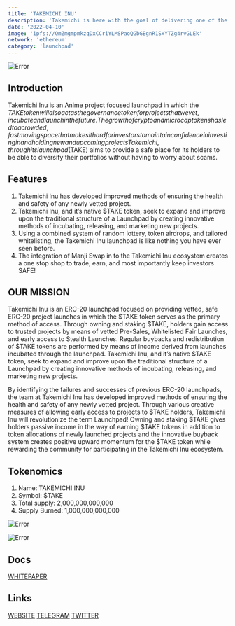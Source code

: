 ```yaml
---
title: 'TAKEMICHI INU'
description: 'Takemichi is here with the goal of delivering one of the best launchpads for our holders to safely diversify their portfolios without worrying about scams'
date: '2022-04-10'
image: 'ipfs://QmZmgmpmkzqDxCCriYLMSPaoQGbGEgnR1SxYTZg4rvGLEk'
network: 'ethereum'
category: 'launchpad'
---
```


![Error](ipfs://Qmdyyc8PenKGAw4jCiXCKrdTie2SfP3yGWhitGcZMfwAHE)

## Introduction

Takemichi Inu is an Anime project focused launchpad in which the $TAKE token will also act as the governance token for projects that we vet, incubate and launch in the future. The growth of crypto and micro cap tokens has led to a crowded, fast moving space that makes it hard for investors to maintain confidence in investing in and holding new and upcoming projects Takemichi, through its launchpad ($TAKE) aims to provide a safe place for its holders to be able to diversify their portfolios without having to worry about scams.

## Features

1. Takemichi Inu has developed improved methods of ensuring the health and safety of any newly vetted project.
2. Takemichi Inu, and it’s native $TAKE token, seek to expand and improve upon the traditional structure of a Launchpad by creating innovative methods of incubating, releasing, and marketing new projects.
3. Using a combined system of random lottery, token airdrops, and tailored whitelisting, the Takemichi Inu launchpad is like nothing you have ever seen before. 
4. The integration of Manji Swap in to the Takemichi Inu ecosystem creates a one stop shop to trade, earn, and most importantly keep investors SAFE!


## OUR MISSION

Takemichi Inu is an ERC-20 launchpad focused on providing vetted, safe ERC-20 project launches in which the $TAKE token serves as the primary method of access. Through owning and staking $TAKE, holders gain access to trusted projects by means of vetted Pre-Sales, Whitelisted Fair Launches, and early access to Stealth Launches. Regular buybacks and redistribution of $TAKE tokens are performed by means of income derived from launches incubated through the launchpad. Takemichi Inu, and it’s native $TAKE token, seek to expand and improve upon the traditional structure of a Launchpad by creating innovative methods of incubating, releasing, and marketing new projects.


By identifying the failures and successes of previous ERC-20 launchpads, the team at Takemichi Inu has developed improved methods of ensuring the health and safety of any newly vetted project. Through various creative measures of allowing early access to projects to $TAKE holders, Takemichi Inu will revolutionize the term Launchpad! Owning and staking $TAKE gives holders passive income in the way of earning $TAKE tokens in addition to token allocations of newly launched projects and the innovative buyback system creates positive upward momentum for the $TAKE token while rewarding the community for participating in the Takemichi Inu ecosystem.


## Tokenomics

1. Name: TAKEMICHI INU
2. Symbol: $TAKE
5. Total supply: 2,000,000,000,000
6. Supply Burned: 1,000,000,000,000


![Error](ipfs://QmZZhXL8hgQzKnpX3xiDgEUQc1BHbP7fFxYmzzjzT6rJUB)

![Error](ipfs://QmZfGWk9d4v1CXGzChq8rg9aZsfrDyGY4yAfYwih82UvdX)


## Docs

[WHITEPAPER](ipfs://QmTYxDTFDpzi2fyqvgDoLCk7qxfL8UjJMDG4bRJ4bq1cgv)

## Links

[WEBSITE](https://takemichinu.com/)
[TELEGRAM](https://t.me/Takemichi_Inu)
[TWITTER](https://twitter.com/TakemichiInu)
